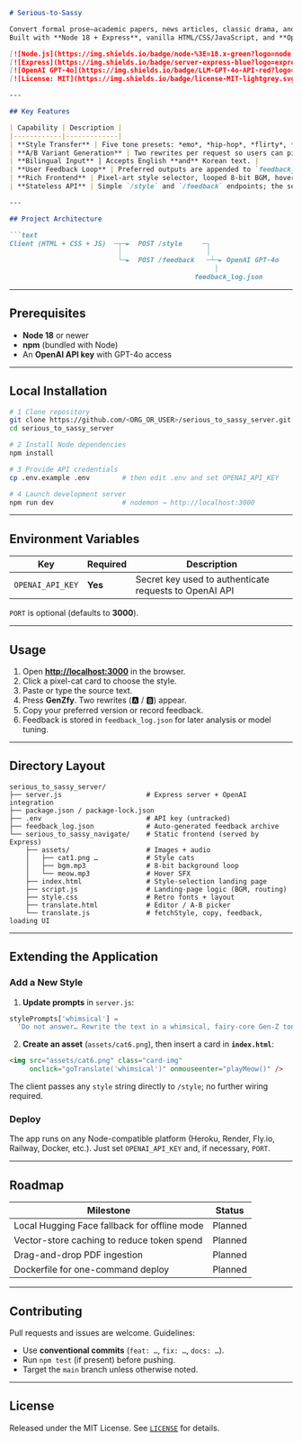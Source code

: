 ````markdown
# Serious-to-Sassy

Convert formal prose—academic papers, news articles, classic drama, and more—into contemporary Gen-Z styles (**emo**, **hip-hop**, **flirty**, **sarcastic**, **sassy**).  
Built with **Node 18 + Express**, vanilla HTML/CSS/JavaScript, and **OpenAI GPT-4o**.

[![Node.js](https://img.shields.io/badge/node-%3E=18.x-green?logo=node.js)](https://nodejs.org/) 
[![Express](https://img.shields.io/badge/server-express-blue?logo=express)](https://expressjs.com/) 
[![OpenAI GPT-4o](https://img.shields.io/badge/LLM-GPT-4o-API-red?logo=openai&logoColor=white)](https://platform.openai.com/) 
[![License: MIT](https://img.shields.io/badge/license-MIT-lightgrey.svg)](LICENSE)

---

## Key Features

| Capability | Description |
|------------|-------------|
| **Style Transfer** | Five tone presets: *emo*, *hip-hop*, *flirty*, *sarcastic*, *sassy*. |
| **A/B Variant Generation** | Two rewrites per request so users can pick the stronger result. |
| **Bilingual Input** | Accepts English **and** Korean text. |
| **User Feedback Loop** | Preferred outputs are appended to `feedback_log.json` for future evaluation. |
| **Rich Frontend** | Pixel-art style selector, looped 8-bit BGM, hover “meow” SFX. |
| **Stateless API** | Simple `/style` and `/feedback` endpoints; the server stores nothing but optional feedback logs. |

---

## Project Architecture

```text
Client (HTML + CSS + JS)  ─┬─►  POST /style     ─┐
                           │                     │
                           └─►  POST /feedback   ─┴─► OpenAI GPT-4o
                                                   │
                                              feedback_log.json
````

---

## Prerequisites

* **Node 18** or newer
* **npm** (bundled with Node)
* An **OpenAI API key** with GPT-4o access

---

## Local Installation

```bash
# 1 Clone repository
git clone https://github.com/<ORG_OR_USER>/serious_to_sassy_server.git
cd serious_to_sassy_server

# 2 Install Node dependencies
npm install

# 3 Provide API credentials
cp .env.example .env        # then edit .env and set OPENAI_API_KEY

# 4 Launch development server
npm run dev                 # nodemon → http://localhost:3000
```

---

## Environment Variables

| Key              | Required | Description                                            |
| ---------------- | -------- | ------------------------------------------------------ |
| `OPENAI_API_KEY` | **Yes**  | Secret key used to authenticate requests to OpenAI API |

`PORT` is optional (defaults to **3000**).

---

## Usage

1. Open **[http://localhost:3000](http://localhost:3000)** in the browser.
2. Click a pixel-cat card to choose the style.
3. Paste or type the source text.
4. Press **GenZfy**. Two rewrites (🅰️ / 🅱️) appear.
5. Copy your preferred version or record feedback.
6. Feedback is stored in `feedback_log.json` for later analysis or model tuning.

---

## Directory Layout

```text
serious_to_sassy_server/
├── server.js                     # Express server + OpenAI integration
├── package.json / package-lock.json
├── .env                          # API key (untracked)
├── feedback_log.json             # Auto-generated feedback archive
└── serious_to_sassy_navigate/    # Static frontend (served by Express)
    ├── assets/                   # Images + audio
    │   ├── cat1.png …            # Style cats
    │   ├── bgm.mp3               # 8-bit background loop
    │   └── meow.mp3              # Hover SFX
    ├── index.html                # Style-selection landing page
    ├── script.js                 # Landing-page logic (BGM, routing)
    ├── style.css                 # Retro fonts + layout
    ├── translate.html            # Editor / A-B picker
    └── translate.js              # fetchStyle, copy, feedback, loading UI
```

---

## Extending the Application

### Add a New Style

1. **Update prompts** in `server.js`:

```js
stylePrompts['whimsical'] =
  'Do not answer… Rewrite the text in a whimsical, fairy-core Gen-Z tone 🧚‍♀️.';
```

2. **Create an asset** (`assets/cat6.png`), then insert a card in **`index.html`**:

```html
<img src="assets/cat6.png" class="card-img"
     onclick="goTranslate('whimsical')" onmouseenter="playMeow()" />
```

The client passes any `style` string directly to `/style`; no further wiring required.

### Deploy

The app runs on any Node-compatible platform (Heroku, Render, Fly.io, Railway, Docker, etc.).
Just set `OPENAI_API_KEY` and, if necessary, `PORT`.

---

## Roadmap

| Milestone                                    | Status  |
| -------------------------------------------- | ------- |
| Local Hugging Face fallback for offline mode | Planned |
| Vector-store caching to reduce token spend   | Planned |
| Drag-and-drop PDF ingestion                  | Planned |
| Dockerfile for one-command deploy            | Planned |

---

## Contributing

Pull requests and issues are welcome.
Guidelines:

* Use **conventional commits** (`feat: …`, `fix: …`, `docs: …`).
* Run `npm test` (if present) before pushing.
* Target the `main` branch unless otherwise noted.

---

## License

Released under the MIT License. See [`LICENSE`](LICENSE) for details.

```
```
